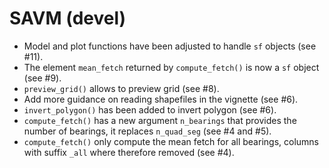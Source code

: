 # SAVM (devel)

* Model and plot functions have been adjusted to handle `sf` objects (see #11).
* The element `mean_fetch` returned by `compute_fetch()` is now a `sf` object (see #9).
* `preview_grid()` allows to preview grid (see #8).
* Add more guidance on reading shapefiles in the vignette (see #6). 
* `invert_polygon()` has been added to invert polygon (see #6).
* `compute_fetch()` has a new argument `n_bearings` that provides the number of bearings, it replaces `n_quad_seg` (see #4 and #5). 
* `compute_fetch()` only compute the mean fetch for all bearings, columns with 
suffix `_all` where therefore removed (see #4).